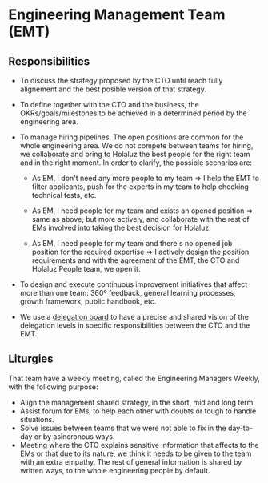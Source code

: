 # Engineering Management Team (EMT)

## Responsibilities

- To discuss the strategy proposed by the CTO until reach fully alignement and the best posible version of that strategy.

- To define together with the CTO and the business, the OKRs/goals/milestones to be achieved in a determined period by the engineering area.

- To manage hiring pipelines. The open positions are common for the whole engineering area. We do not compete between teams for hiring, we collaborate and bring to Holaluz the best people for the right team and in the right moment. In order to clarify, the possible scenarios are:

	- As EM, I don't need any more people to my team => I help the EMT to filter applicants, push for the experts in my team to help checking technical tests, etc.

	- As EM, I need people for my team and exists an opened position => same as above, but more actively, and collaborate with the rest of EMs involved into taking the best decision for Holaluz.

	- As EM, I need people for my team and there's no opened job position for the required expertise => I actively design the position requirements and with the agreement of the EMT, the CTO and Holaluz People team, we open it.

- To design and execute continuous improvement initiatives that affect more than one team: 360º feedback, general learning processes, growth framework, public handbook, etc.

- We use a [delegation board](https://docs.google.com/spreadsheets/d/1qPaeVO3RSkNdQ9tycSKE3H-oyk-bIciDu-_hw8O8UW0/edit?usp=sharing) to have a precise and shared vision of the delegation levels in specific responsibilities between the CTO and the EMT.

## Liturgies

That team have a weekly meeting, called the Engineering Managers Weekly, with the following purpose:

- Align the management shared strategy, in the short, mid and long term.
- Assist forum for EMs, to help each other with doubts or tough to handle situations.
- Solve issues between teams that we were not able to fix in the day-to-day or by asincronous ways.
- Meeting where the CTO explains sensitive information that affects to the EMs or that due to its nature, we think it needs to be given to the team with an extra empathy. The rest of general information is shared by written ways, to the whole engineering people by default.
